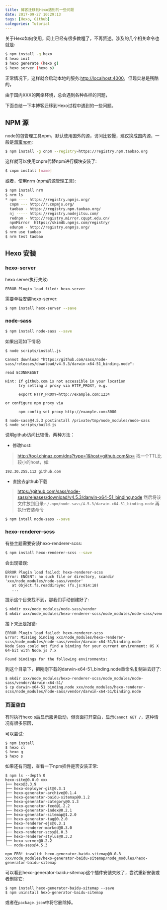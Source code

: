 ```yaml
---
title: 博客迁移到Hexo遇到的一些问题
date: 2017-09-27 10:29:13
tags: [Hexo, Github]
categories: Tutorial
---
```


关于Hexo如何使用，网上已经有很多教程了，不再赘述。涉及的几个相关命令也就是:

``` bash
$ npm install -g hexo
$ hexo init
$ hexo generate (hexo g)
$ hexo server (hexo s)
```

正常情况下，这样就会启动本地的服务:[http://localhost:4000](http://localhost:4000)，但现实总是残酷的，

由于国内XXX的网络环境，总会遇到各种各样的问题，

下面总结一下本博客迁移到Hexo过程中遇到的一些问题。

<!-- more -->

## NPM 源

node的包管理工具npm，默认使用国外的源，访问比较慢，建议换成国内源，一般是[淘宝npm](https://npm.taobao.org):
``` bash
$ npm install -g cnpm --registry=https://registry.npm.taobao.org
```
这样就可以使用cnpm代替npm进行模块安装了:
``` bash
$ cnpm install [name]
```
或者，使用nrm (npm的源管理工具):
``` bash
$ npm install nrm
$ nrm ls
* npm ---- https://registry.npmjs.org/
  cnpm --- http://r.cnpmjs.org/
  taobao - https://registry.npm.taobao.org/
  nj ----- https://registry.nodejitsu.com/
  rednpm - http://registry.mirror.cqupt.edu.cn/
  npmMirror  https://skimdb.npmjs.com/registry/
  edunpm - http://registry.enpmjs.org/
$ nrm use taobao
$ nrm test taobao
```

## Hexo 安装

### **hexo-server**
hexo server执行失败:
```
ERROR Plugin load filed: hexo-server
```
需要单独安装hexo-server:
``` bash
$ npm install hexo-server --save
```

### **node-sass**
``` bash
$ npm install node-sass --save
```
如果出现如下情况:
```
$ node scripts/install.js

Cannot download "https://github.com/sass/node-sass/releases/download/v4.5.3/darwin-x64-51_binding.node": 

read ECONNRESET

Hint: If github.com is not accessible in your location
      try setting a proxy via HTTP_PROXY, e.g. 

      export HTTP_PROXY=http://example.com:1234

or configure npm proxy via

      npm config set proxy http://example.com:8080

$ node-sass@4.5.3 postinstall /private/tmp/node_modules/node-sass
$ node scripts/build.js
```
说明github访问比较慢，两种方法：
* 修改host:
> http://tool.chinaz.com/dns?type=1&host=github.com&ip=
找一个TTL比较小的host，如:
```
192.30.255.112 github.com
```
* 直接去github下载
> https://github.com/sass/node-sass/releases/download/v4.5.3/darwin-x64-51_binding.node
然后将该文件放到目录:`~/.npm/node-sass/4.5.3/darwin-x64-51_binding.node`
再执行安装命令
``` bash
$ npm intall node-sass --save
```

### **hexo-renderer-scss**
有些主题需要安装hexo-renderer-scss:
``` bash
$ npm install hexo-renderer-scss --save
```
会出现错误:
```
ERROR Plugin load failed: hexo-renderer-scss
Error: ENOENT: no such file or directory, scandir 'xxx/node_modules/node-sass/vendor'
   at Object.fs.readdirSync (fs.js:914:18)
   ...
```
提示这个目录找不到，那我们手动创建好了:
``` bash
$ mkdir xxx/node_modules/node-sass/vendor
$ mkdir xxx/node_modules/hexo-renderer-scss/node_modules/node-sass/vendor
```
接下来还是报错:
```
ERROR Plugin load failed: hexo-renderer-scss
Error: Missing binding xxx/node_modules/hexo-renderer-scss/node_modules/node-sass/vendor/darwin-x64-51/binding.node
Node Sass could not find a binding for your current environment: OS X 64-bit with Node.js 7.x

Found bindings for the following environments:
```
到这个目录下，把刚刚下载的darwin-x64-51_binding.node重命名复制进去好了:
```
$ mkdir xxx/node_modules/hexo-renderer-scss/node_modules/node-sass/vendor/darwin-x64-51/
$ cp darwin-x64-51_binding.node xxx/node_modules/hexo-renderer-scss/node_modules/node-sass/vendor/darwin-x64-51/binding.node
```

### **页面空白**
有时执行hexo s后显示服务启动，但页面打开空白，显示`Cannot GET /`，这种情况有很多原因，

可以尝试:
```
$ npm install
$ hexo cl
$ hexo g
$ hexo s
```
如果还有问题，查看一下npm插件是否安装正常:
```
$ npm ls --depth 0
hexo-site@0.0.0 xxx
├── hexo@3.3.9
├── hexo-deployer-git@0.3.1
├── hexo-generator-archive@0.1.4
├── hexo-generator-baidu-sitemap@0.1.2
├── hexo-generator-category@0.1.3
├── hexo-generator-feed@1.2.2
├── hexo-generator-index@0.2.1
├── hexo-generator-sitemap@1.2.0
├── hexo-generator-tag@0.2.0
├── hexo-renderer-ejs@0.3.1
├── hexo-renderer-marked@0.3.0
├── hexo-renderer-scss@1.0.3
├── hexo-renderer-stylus@0.3.3
├── hexo-server@0.2.2
└── node-sass@4.5.3

npm ERR! invalid: hexo-generator-baidu-sitemap@0.0.8 xxx/node_modules/hexo-generator-baidu-sitemap/node_modules/hexo-generator-baidu-sitemap
```
可以看到hexo-generator-baidu-sitemap这个插件安装失败了，尝试重新安装或者删除它:
```
$ npm install hexo-generator-baidu-sitemap --save
$ npm uninstall hexo-generator-baidu-sitemap
```
或者在`package.json`中将它删除掉。
